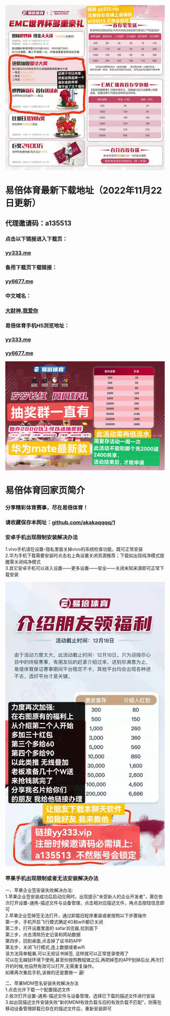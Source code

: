 
![avatar](https://raw.githubusercontent.com/akakaqqqq/1/main/a.png)

# 易倍体育最新下载地址（2022年11月22日更新）

## 代理邀请码：a135513

### 点击以下链接进入下载页：

### [yy333.me](http://yy333.vip)<br>

### 备用下载页下载链接：

### [yy6677.me](http://yy6677.vip)<br>

### 中文域名：

### [大财神.我爱你](http://大财神.我爱你)<br>


### 易倍体育手机H5浏览地址：

### [yy333.me](http://yy333.vip)<br>

### [yy6677.me](http://yy6677.vip)<br>


![avatar](https://raw.githubusercontent.com/akakaqqqq/1/main/b.png)

# 易倍体育回家页简介

### 分享精彩体育赛事，尽在易倍体育！<br>
### 请收藏保存本网址：[github.com/akakaqqqq/1](https://github.com/akakaqqqq/1)<br>

### 安卓手机出现限制安装解决办法

1.vivo手机请在设置-隐私里面关掉vivo的系统检查功能，既可正常安装<br>
2.华为手机下载需要安装时点击右上角设置关闭资源推荐；下载如出现纯净模式提醒需关闭纯净模式<br>
3.其它安卓手机可以进入设置——更多设置——安全——关闭未知来源即可正常下载安装<br>

![avatar](https://raw.githubusercontent.com/akakaqqqq/1/main/c.png)

### 苹果手机出现限制或者无法安装解决办法

一、苹果企业签安装失败解决办法:<br> 
1.苹果企业签安装成功后启动应用时，出现提示“未受新人的企业开发者”，需在依次打开设置-通用-描述文件与设备管理，点击相对应描述文件，再点击按钮信息即可<br>
2.苹果企业签掉签无法打开，通过卸载旧程序重装或者按照以下步骤操作<br>
第一步，手机开启飞行模式确定4G和wifi都已关闭<br> 
第二步，打开设置里面的 safar浏览器,拉到底下<br>
第三步，点击清除历史记录和网站数据<br>
第四步，回到桌面,点击掉了证书的APP<br>
第五步，关闭飞行模式,连上数据或者wifi<br>
该方法简单粗暴,可以无视证书掉签, 这样就可以正常登录使用了<br>
可以在无越狱环境下使用,甚至你按照教程做之后,再把掉签的APP划掉后台,再次打开的时候,他自然有效可以打开,无需重复操作。<br>
如果再次重启手机,该做的还是要做一 遍!<br>

二、苹果MDM签名安装失败解决办法<br>
1.点击允许下载一个配置描述文件<br>
2.依次打开设置-通用-描述文件与设备管理，选择已下载的描述文件进行安装<br>
3.如出现描述文件安装失败“新的MDM有效负载与旧的有效负载不匹配”，则需在移动设备管理卸载已存在的描述文件后，重新安装即可<br>
